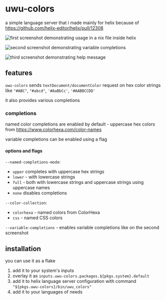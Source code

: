 # uwu-colors

a simple language server that i made mainly for helix because of https://github.com/helix-editor/helix/pull/12308

![first screenshot demonstrating usage in a nix file inside helix](https://i.imgur.com/h1R35Gq.png)

![second screenshot demonstrating variable completions](https://i.imgur.com/xfUVAVB.png)

![third screenshot demonstrating help message](https://i.imgur.com/lrPDcDR.png)


## features

`uwu-colors` sends `textDocument/documentColor` request on hex color strings like `"#ABC"`, `"#abcd"`, `'#AaBbCc'`, `'#AABBCCDD'`

it also provides various completions


### completions

named color completions are enabled by default - uppercase hex colors from https://www.colorhexa.com/color-names

variable completions can be enabled using a flag


#### options and flags

`--named-completions-mode`:
- `upper` completes with uppercase hex strings
- `lower` - with lowercase strings
- `full` - both with lowercase strings and uppercase strings using uppercase names
- `none` disables completions

`--color-collection`:
- `colorhexa` - named colors from ColorHexa
- `css` - named CSS colors

`--variable-completions` - enables variable completions like on the second screenshot


## installation

you can use it as a flake

1. add it to your system's inputs
2. overlay it as `inputs.uwu-colors.packages.${pkgs.system}.default`
3. add it to helix language server configuration with command `"${pkgs.uwu-colors}/bin/uwu_colors"`
4. add it to your languages of needs
